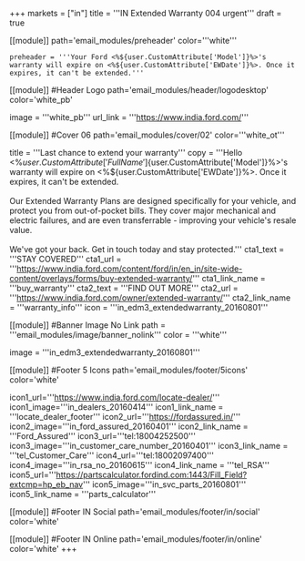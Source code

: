 +++
markets = ["in"]
title = '''IN Extended Warranty 004 urgent'''
draft = true

[[module]]
path='email_modules/preheader'
color='''white'''

	preheader = '''Your Ford <%${user.CustomAttribute['Model']}%>'s warranty will expire on <%${user.CustomAttribute['EWDate']}%>. Once it expires, it can't be extended.'''

[[module]] #Header Logo
path='email_modules/header/logodesktop'
color='white_pb'

  image = '''white_pb'''
  url_link = '''https://www.india.ford.com/'''

[[module]] #Cover 06
path='email_modules/cover/02'
color='''white_ot'''

  title = '''Last chance to extend your warranty'''
  copy = '''Hello <%${user.CustomAttribute['FullName']}%><br /><br />Your Ford <%${user.CustomAttribute['Model']}%>'s warranty will expire on <%${user.CustomAttribute['EWDate']}%>. Once it expires, it can't be extended.<br /><br />Our Extended Warranty Plans are designed specifically for your vehicle, and protect you from out-of-pocket bills. They cover major mechanical and electric failures, and are even transferrable - improving your vehicle's resale value.<br /><br />We've got your back. Get in touch today and stay protected.'''
  cta1_text = '''STAY COVERED'''
  cta1_url = '''https://www.india.ford.com/content/ford/in/en_in/site-wide-content/overlays/forms/buy-extended-warranty/'''
  cta1_link_name = '''buy_warranty'''
  cta2_text = '''FIND OUT MORE'''
  cta2_url = '''https://www.india.ford.com/owner/extended-warranty/'''
  cta2_link_name = '''warranty_info'''
  icon = '''in_edm3_extendedwarranty_20160801'''

[[module]] #Banner Image No Link
path = '''email_modules/image/banner_nolink'''
color = '''white'''

  image = '''in_edm3_extendedwarranty_20160801'''

[[module]] #Footer 5 Icons
path='email_modules/footer/5icons'
color='white'

  icon1_url='''https://www.india.ford.com/locate-dealer/'''
  icon1_image='''in_dealers_20160414'''
  icon1_link_name = '''locate_dealer_footer'''
  icon2_url='''https://fordassured.in/'''
  icon2_image='''in_ford_assured_20160401'''
  icon2_link_name = '''Ford_Assured'''
  icon3_url='''tel:18004252500'''
  icon3_image='''in_customer_care_number_20160401'''
  icon3_link_name = '''tel_Customer_Care'''
  icon4_url='''tel:18002097400'''
  icon4_image='''in_rsa_no_20160615'''
  icon4_link_name = '''tel_RSA'''
  icon5_url='''https://partscalculator.fordind.com:1443/Fill_Field?extcmp=hp_eb_nav'''
  icon5_image='''in_svc_parts_20160801'''
  icon5_link_name = '''parts_calculator'''
    
[[module]] #Footer IN Social
path='email_modules/footer/in/social'
color='white'

[[module]] #Footer IN Online
path='email_modules/footer/in/online'
color='white'
+++
